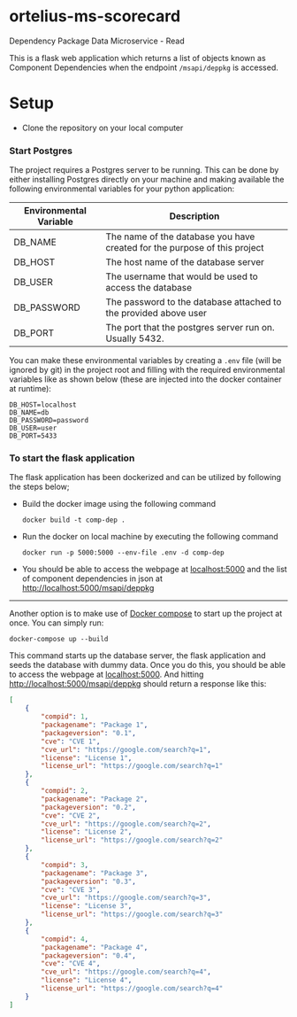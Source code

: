# ortelius-ms-scorecard
Dependency Package Data Microservice - Read

This is a flask web application which returns a list of objects known as Component Dependencies when the
endpoint `/msapi/deppkg` is accessed.

# Setup
- Clone the repository on your local computer

### Start Postgres
The project requires a Postgres server to be running. This can be done by either installing Postgres directly on
your machine and making available the following environmental variables for your python application:

| Environmental Variable | Description |
| --------- | --------- |
| DB_NAME | The name of the database you have created for the purpose of this project |
| DB_HOST | The host name of the database server |
| DB_USER | The username that would be used to access the database |
| DB_PASSWORD | The password to the database attached to the provided above user |
| DB_PORT | The port that the postgres server run on. Usually 5432. |

You can make these environmental variables by creating a `.env` file (will be ignored by git) in the
project root and filling with the required environmental variables like as shown below (these are
injected into the docker container at runtime):

```text
DB_HOST=localhost
DB_NAME=db
DB_PASSWORD=password
DB_USER=user
DB_PORT=5433
```

### To start the flask application
The flask application has been dockerized and can be utilized by following the steps below;
- Build the docker image using the following command
  ```shell
  docker build -t comp-dep .
  ```
- Run the docker on local machine by executing the following command
  ```shell
  docker run -p 5000:5000 --env-file .env -d comp-dep
  ```
- You should be able to access the webpage at [localhost:5000](http://www.localhost:5000/) and the list of
component dependencies in json at [http://localhost:5000/msapi/deppkg](http://localhost:5000/msapi/deppkg)

------------------------------------------

Another option is to make use of [Docker compose](https://docs.docker.com/compose/) to start up the project
at once. You can simply run:

```shell
docker-compose up --build
```

This command starts up the database server, the flask application and seeds the database with dummy data.
Once you do this, you should be able to access the webpage at [localhost:5000](http://www.localhost:5000/).
And hitting [http://localhost:5000/msapi/deppkg](http://localhost:5000/msapi/deppkg) should return a response like this:

```json
[
    {
        "compid": 1,
        "packagename": "Package 1",
        "packageversion": "0.1",
        "cve": "CVE 1",
        "cve_url": "https://google.com/search?q=1",
        "license": "License 1",
        "license_url": "https://google.com/search?q=1"
    },
    {
        "compid": 2,
        "packagename": "Package 2",
        "packageversion": "0.2",
        "cve": "CVE 2",
        "cve_url": "https://google.com/search?q=2",
        "license": "License 2",
        "license_url": "https://google.com/search?q=2"
    },
    {
        "compid": 3,
        "packagename": "Package 3",
        "packageversion": "0.3",
        "cve": "CVE 3",
        "cve_url": "https://google.com/search?q=3",
        "license": "License 3",
        "license_url": "https://google.com/search?q=3"
    },
    {
        "compid": 4,
        "packagename": "Package 4",
        "packageversion": "0.4",
        "cve": "CVE 4",
        "cve_url": "https://google.com/search?q=4",
        "license": "License 4",
        "license_url": "https://google.com/search?q=4"
    }
]
```
